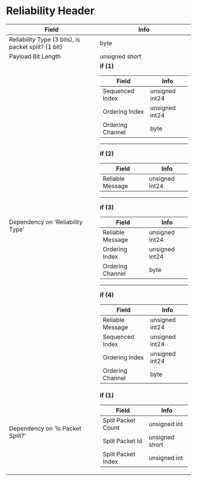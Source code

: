 # Reliability Header

<table><thead><tr><th>Field</th><th>Info</th></tr></thead><tbody>
<tr><td>Reliability Type (3 bits), is packet split? (1 bit)</td><td>byte</td></tr>
<tr><td>Payload Bit Length</td><td>unsigned short</td></tr>
<tr><td>Dependency on 'Reliability Type'</td><td><b>if (1)</b><br>
  <table><thead><tr><th>Field</th><th>Info</th></tr></thead><tbody>
  <tr><td>Sequenced Index</td><td>unsigned int24</td></tr>
  <tr><td>Ordering Index</td><td>unsigned int24</td></tr>
  <tr><td>Ordering Channel</td><td>byte</td></tr>
  </tbody></table><hr>
  <b>if (2)</b><br>
  <table><thead><tr><th>Field</th><th>Info</th></tr></thead><tbody>
  <tr><td>Reliable Message</td><td>unsigned int24</td></tr>
  </tbody></table><hr>
  <b>if (3)</b><br>
  <table><thead><tr><th>Field</th><th>Info</th></tr></thead><tbody>
  <tr><td>Reliable Message</td><td>unsigned int24</td></tr>
  <tr><td>Ordering Index</td><td>unsigned int24</td></tr>
  <tr><td>Ordering Channel</td><td>byte</td></tr>
  </tbody></table><hr>
  <b>if (4)</b><br>
  <table><thead><tr><th>Field</th><th>Info</th></tr></thead><tbody>
  <tr><td>Reliable Message</td><td>unsigned int24</td></tr>
  <tr><td>Sequenced Index</td><td>unsigned int24</td></tr>
  <tr><td>Ordering Index</td><td>unsigned int24</td></tr>
  <tr><td>Ordering Channel</td><td>byte</td></tr>
  </tbody></table></td></tr>
<tr><td>Dependency on 'Is Packet Split?'</td><td><b>if (1)</b><br>
  <table><thead><tr><th>Field</th><th>Info</th></tr></thead><tbody>
  <tr><td>Split Packet Count</td><td>unsigned int</td></tr>
  <tr><td>Split Packet Id</td><td>unsigned short</td></tr>
  <tr><td>Split Packet Index</td><td>unsigned int</td></tr>
  </tbody></table></td></tr>
</tbody></table>